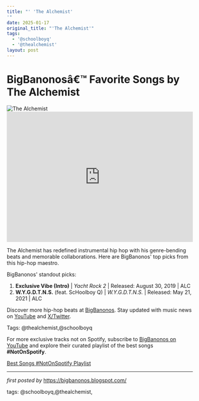 ```yaml
---
title: "' 'The Alchemist'
'"
date: 2025-01-17
original_title: "'The Alchemist'"
tags:
  - '@schoolboyq'
  - '@thealchemist'
layout: post
---
```

<!-- Title of the Post -->
<h1 >BigBanonosâ€™ Favorite Songs by The Alchemist</h1> <!-- Featured Image -->
<div > <img src="https://i.scdn.co/image/8a0d2c9a5bb08a3fd8e6ad457014022cb232525b" alt="The Alchemist">
</div> <!-- Spotify Embed -->
<div > <iframe src="https://open.spotify.com/embed/playlist/5alqKSTxJjyWXwhipRhWKA?utm_source=generator" width="100%" height="352" frameBorder="0" allowfullscreen="" allow="autoplay; clipboard-write; encrypted-media; fullscreen; picture-in-picture" loading="lazy"></iframe>
</div> <!-- Introductory Text -->
<p >The Alchemist has redefined instrumental hip hop with his genre-bending beats and memorable collaborations. Here are BigBanonos' top picks from this hip-hop maestro.</p> <!-- Song Highlights -->
<div > <p>BigBanonos' standout picks:</p> <ol> <li><strong>Exclusive Vibe (Intro)</strong> | <em>Yacht Rock 2</em> | Released: August 30, 2019 | ALC</li> <li><strong>W.Y.G.D.T.N.S.</strong> (feat. ScHoolboy Q) | <em>W.Y.G.D.T.N.S.</em> | Released: May 21, 2021 | ALC</li> </ol>
</div> <!-- Footer Links -->
<div > <p>Discover more hip-hop beats at <a href="https://bigbanonos.blogspot.com/" target="_blank">BigBanonos</a>. Stay updated with music news on <a href="https://www.youtube.com/@BigBanonos" target="_blank">YouTube</a> and <a href="https://x.com/bigbanonos" target="_blank">X/Twitter</a>.</p>
</div> <!-- Tags -->
<p >Tags: @thealchemist,@schoolboyq</p>


<!--Subscribe and Playlist Links-->
<div>
    <p>For more exclusive tracks not on Spotify, subscribe to <a href="https://www.youtube.com/@BigBanonos" target="_blank">BigBanonos on YouTube</a> and explore their curated playlist of the best songs <strong>#NotOnSpotify</strong>.</p>
    <p><a href="https://www.youtube.com/playlist?list=PLtuNtuTatqI0kFahUCbtbfenC_ET5O_tr" target="_blank">Best Songs #NotOnSpotify Playlist<br /></a></p></div>

<hr />

<p><em>first posted by</em> <a href="https://bigbanonos.blogspot.com/" rel="noopener" target="_new">https://bigbanonos.blogspot.com/</a></p>

<p>tags: @schoolboyq,@thealchemist,</p>
